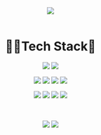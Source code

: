 <div align=center>
  <img src="https://capsule-render.vercel.app/api?type=venom&height=200&color=ffc0cb&text=Kim%20Hyeonjeong&textBg=false&fontAlign=50&descAlign=60&strokeWidth=0&rotate=0&animation=fadeIn&section=header&reversal=false">
</div>

</br>
<div align=center>
  <h1>👩‍🚀Tech Stack🦖</h1> 

  <img src="https://img.shields.io/badge/Spring Boot-6DB33F?style=for-the-badge&logo=Spring Boot&logoColor=white"> <img src="https://img.shields.io/badge/MySQL-4479A1?style=for-the-badge&logo=MySQL&logoColor=white">

  <img src="https://img.shields.io/badge/React-61DAFB?style=for-the-badge&logo=React&logoColor=white"> <img src="https://img.shields.io/badge/JavaScript-F7DF1E?style=for-the-badge&logo=JavaScript&logoColor=white"> <img src="https://img.shields.io/badge/HTML5-E34F26?style=for-the-badge&logo=HTML5&logoColor=white"> <img src="https://img.shields.io/badge/CSS-1572B6?style=for-the-badge&logo=CSS3&logoColor=white">

  <img src="https://img.shields.io/badge/Git-F05032?style=for-the-badge&logo=Git&logoColor=white"> <img src="https://img.shields.io/badge/Slack-4A154B?style=for-the-badge&logo=Slack&logoColor=white"> <img src="https://img.shields.io/badge/Postman-FF6C37?style=for-the-badge&logo=Postman&logoColor=white"> <img src="https://img.shields.io/badge/Notion-000000?style=for-the-badge&logo=Notion&logoColor=white">  
</div>
</br>
</br>
<div align=center>
  <a herf="#"><img src="https://github-readme-stats.vercel.app/api/top-langs/?username=anuraghazra&layout=donut"></a>
  <a herf="#"><img src="https://github-readme-stats.vercel.app/api/top-langs/?username=hyeonjeong9911&layout=compact"></a>
</div>


